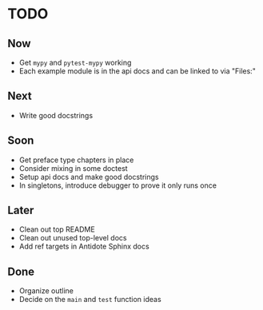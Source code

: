 # TODO

## Now

- Get `mypy` and `pytest-mypy` working
- Each example module is in the api docs and can be linked to via "Files:"

## Next

- Write good docstrings

## Soon

- Get preface type chapters in place
- Consider mixing in some doctest
- Setup api docs and make good docstrings
- In singletons, introduce debugger to prove it only runs once

## Later

- Clean out top README
- Clean out unused top-level docs
- Add ref targets in Antidote Sphinx docs

## Done

- Organize outline
- Decide on the `main` and `test` function ideas
